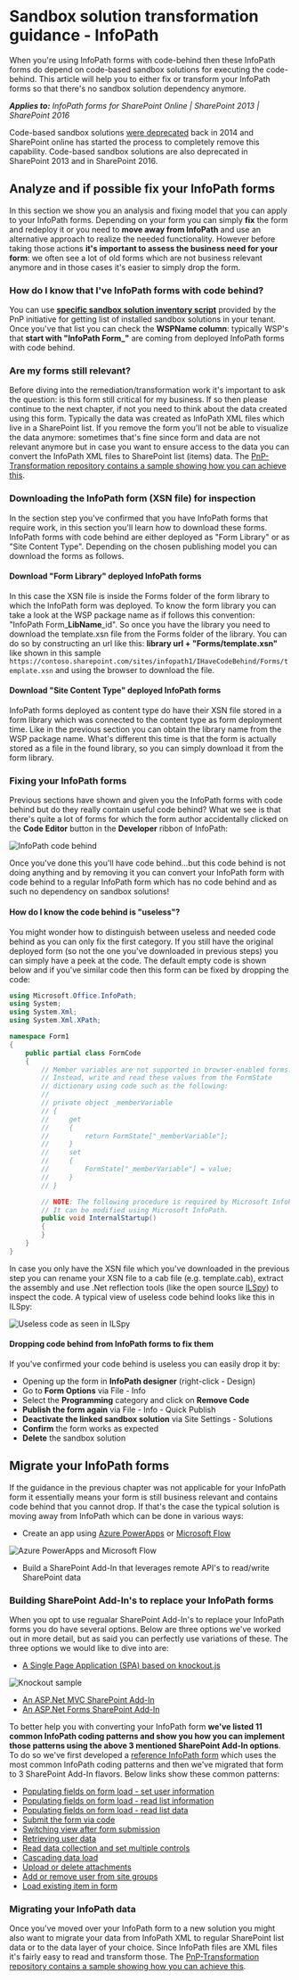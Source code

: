 # Sandbox solution transformation guidance - InfoPath
When you're using InfoPath forms with code-behind then these InfoPath forms do depend on code-based sandbox solutions for executing the code-behind. This article will help you to either fix or transform your InfoPath forms so that there's no sandbox solution dependency anymore.

_**Applies to:** InfoPath forms for SharePoint Online | SharePoint 2013 | SharePoint 2016_

Code-based sandbox solutions [were deprecated](https://blogs.msdn.microsoft.com/sharepointdev/2014/01/14/deprecation-of-custom-code-in-sandboxed-solutions/) back in 2014 and SharePoint online has started the process to completely remove this capability. Code-based sandbox solutions are also deprecated in SharePoint 2013 and in SharePoint 2016.

## Analyze and if possible fix your InfoPath forms
<a name="sectionSection1"> </a>

In this section we show you an analysis and fixing model that you can apply to your InfoPath forms. Depending on your form you can simply **fix** the form and redeploy it or you need to **move away from InfoPath** and use an alternative approach to realize the needed functionality. However before taking those actions **it's important to assess the business need for your form**: we often see a lot of old forms which are not business relevant anymore and in those cases it's easier to simply drop the form. 

### How do I know that I've InfoPath forms with code behind?
You can use **[specific sandbox solution inventory script](https://github.com/OfficeDev/PnP-Tools/tree/master/Scripts/SharePoint.Sandbox.ListSolutionsFromTenant)** provided by the PnP initiative for getting list of installed sandbox solutions in your tenant. Once you've that list you can check the **WSPName column**: typically WSP's that **start with "InfoPath Form_"** are coming from deployed InfoPath forms with code behind.

### Are my forms still relevant?
Before diving into the remediation/transformation work it's important to ask the question: is this form still critical for my business. If so then please continue to the next chapter, if not you need to think about the data created using this form. Typically the data was created as InfoPath XML files which live in a SharePoint list. If you remove the form you'll not be able to visualize the data anymore: sometimes that's fine since form and data are not relevant anymore but in case you want to ensure access to the data you can convert the InfoPath XML files to SharePoint list (items) data. The [PnP-Transformation repository contains a sample showing how you can achieve this](https://github.com/OfficeDev/PnP-Transformation/tree/master/InfoPath/Migration/EmpRegConsole "Sample showing how to transform from InfoPath XML to list data").

### Downloading the InfoPath form (XSN file) for inspection
In the section step you've confirmed that you have InfoPath forms that require work, in this section you'll learn how to download these forms. InfoPath forms with code behind are either deployed as "Form Library" or as "Site Content Type". Depending on the chosen publishing model you can download the forms as follows.

#### Download "Form Library" deployed InfoPath forms
In this case the XSN file is inside the Forms folder of the form library to which the InfoPath form was deployed. To know the form library you can take a look at the WSP package name as if follows this convention: "InfoPath Form_**LibName**_id". So once you have the library you need to download the template.xsn file from the Forms folder of the library. You can do so by constructing an url like this: **library url + "Forms/template.xsn"** like shown in this sample `https://contoso.sharepoint.com/sites/infopath1/IHaveCodeBehind/Forms/template.xsn` and using the browser to download the file.

#### Download "Site Content Type" deployed InfoPath forms
InfoPath forms deployed as content type do have their XSN file stored in a form library which was connected to the content type as form deployment time. Like in the previous section you can obtain the library name from the WSP package name. What's different this time is that the form is actually stored as a file in the found library, so you can simply download it from the form library.

### Fixing your InfoPath forms
Previous sections have shown and given you the InfoPath forms with code behind but do they really contain useful code behind? What we see is that there's quite a lot of forms for which the form author accidentally clicked on the **Code Editor** button in the **Developer** ribbon of InfoPath:

![InfoPath code behind](media/Sandbox-Solution-Transformation-Guidance-InfoPath/InfoPathCodeBehind.png)

Once you've done this you'll have code behind...but this code behind is not doing anything and by removing it you can convert your InfoPath form with code behind to a regular InfoPath form which has no code behind and as such no dependency on sandbox solutions!

#### How do I know the code behind is "useless"?
You might wonder how to distinguish between useless and needed code behind as you can only fix the first category. If you still have the original deployed form (so not the one you've downloaded in previous steps) you can simply have a peek at the code. The default empty code is shown below and if you've similar code then this form can be fixed by dropping the code:

```C#
using Microsoft.Office.InfoPath;
using System;
using System.Xml;
using System.Xml.XPath;

namespace Form1
{
    public partial class FormCode
    {
        // Member variables are not supported in browser-enabled forms.
        // Instead, write and read these values from the FormState
        // dictionary using code such as the following:
        //
        // private object _memberVariable
        // {
        //     get
        //     {
        //         return FormState["_memberVariable"];
        //     }
        //     set
        //     {
        //         FormState["_memberVariable"] = value;
        //     }
        // }

        // NOTE: The following procedure is required by Microsoft InfoPath.
        // It can be modified using Microsoft InfoPath.
        public void InternalStartup()
        {
        }
    }
}
```

In case you only have the XSN file which you've downloaded in the previous step you can rename your XSN file to a cab file (e.g. template.cab), extract the assembly and use .Net reflection tools (like the open source [ILSpy](http://ilspy.net/ "ILSpy is the open-source .NET assembly browser and decompiler")) to inspect the code. A typical view of useless code behind looks like this in ILSpy:

![Useless code as seen in ILSpy](media/Sandbox-Solution-Transformation-Guidance-InfoPath/ilspyoutput.png)

#### Dropping code behind from InfoPath forms to fix them
If you've confirmed your code behind is useless you can easily drop it by:
- Opening up the form in **InfoPath designer** (right-click - Design)
- Go to **Form Options** via File - Info
- Select the **Programming** category and click on **Remove Code**
- **Publish the form again** via File - Info - Quick Publish
- **Deactivate the linked sandbox solution** via Site Settings - Solutions
- **Confirm** the form works as expected
- **Delete** the sandbox solution

## Migrate your InfoPath forms
<a name="sectionSection2"> </a>
If the guidance in the previous chapter was not applicable for your InfoPath form it essentially means your form is still business relevant and contains code behind that you cannot drop. If that's the case the typical solution is moving away from InfoPath which can be done in various ways:
- Create an app using [Azure PowerApps](https://powerapps.microsoft.com/en-us/ "Azure PowerApps") or [Microsoft Flow](https://flow.microsoft.com/en-us/search/?q=sharepoint "Microsoft Flow") 

![Azure PowerApps and Microsoft Flow](media/Sandbox-Solution-Transformation-Guidance-InfoPath/powerappsflow.png)

- Build a SharePoint Add-In that leverages remote API's to read/write SharePoint data

### Building SharePoint Add-In's to replace your InfoPath forms
When you opt to use regualar SharePoint Add-In's to replace your InfoPath forms you do have several options. Below are three options we've worked out in more detail, but as said you can perfectly use variations of these. The three options we would like to dive into are:
- [A Single Page Application (SPA) based on knockout.js](https://github.com/OfficeDev/PnP-Transformation/tree/master/InfoPath/Samples/EmployeeRegistration.KnockOut.SinglePageApp "SPA sample using knockout.js")

![Knockout sample](media/Sandbox-Solution-Transformation-Guidance-InfoPath/knockoutsample.png)

- [An ASP.Net MVC SharePoint Add-In](https://github.com/OfficeDev/PnP-Transformation/tree/master/InfoPath/Samples/EmployeeRegistration.MVC "SharePoint Add-In using ASP.Net MVC")
- [An ASP.Net Forms SharePoint Add-In](https://github.com/OfficeDev/PnP-Transformation/tree/master/InfoPath/Samples/EmployeeRegistration.Forms "SharePoint Add-In using ASP.Net Forms")

To better help you with converting your InfoPath form **we've listed 11 common InfoPath coding patterns and show you how you can implement those patterns using the above 3 mentioned SharePoint Add-In options**. To do so we've first developed a [reference InfoPath form](https://github.com/OfficeDev/PnP-Transformation/tree/master/InfoPath/Reference/EmployeeRegistration "Reference InfoPath form") which uses the most common InfoPath coding patterns and then we've migrated that form to 3 SharePoint Add-In flavors. Below links show these common patterns:
- [Populating fields on form load - set user information](https://github.com/OfficeDev/PnP-Transformation/blob/master/InfoPath/Guidance/Patterns/Populating%20fields%20on%20form%20load-set%20user%20information.md "Populating fields on form load - set user information")
- [Populating fields on form load - read list information](https://github.com/OfficeDev/PnP-Transformation/blob/master/InfoPath/Guidance/Patterns/Populating%20fields%20on%20form%20load-read%20list%20information.md "Populating fields on form load - read list information")
- [Populating fields on form load - read list data](https://github.com/OfficeDev/PnP-Transformation/blob/master/InfoPath/Guidance/Patterns/Populating%20fields%20on%20form%20load-read%20list%20data.md "Populating fields on form load - read list data")
- [Submit the form via code](https://github.com/OfficeDev/PnP-Transformation/blob/master/InfoPath/Guidance/Patterns/Submit%20the%20form%20via%20code.md "Submit the form via code")
- [Switching view after form submission](https://github.com/OfficeDev/PnP-Transformation/blob/master/InfoPath/Guidance/Patterns/Switching%20view%20after%20form%20submission.md "Switching view after form submission")
- [Retrieving user data](https://github.com/OfficeDev/PnP-Transformation/blob/master/InfoPath/Guidance/Patterns/Retrieving%20user%20data.md "Retrieving user data")
- [Read data collection and set multiple controls](https://github.com/OfficeDev/PnP-Transformation/blob/master/InfoPath/Guidance/Patterns/Read%20data%20collection%20and%20set%20multiple%20controls.md "Read data collection and set multiple controls")
- [Cascading data load](https://github.com/OfficeDev/PnP-Transformation/blob/master/InfoPath/Guidance/Patterns/Cascading%20data%20load.md "Cascading data load")
- [Upload or delete attachments](https://github.com/OfficeDev/PnP-Transformation/blob/master/InfoPath/Guidance/Patterns/Upload%20or%20Delete%20Attachments.md "Upload or delete attachments")
- [Add or remove user from site groups](https://github.com/OfficeDev/PnP-Transformation/blob/master/InfoPath/Guidance/Patterns/Add%20or%20remove%20user%20from%20site%20groups.md "Add or remove user from site groups")
- [Load existing item in form](https://github.com/OfficeDev/PnP-Transformation/blob/master/InfoPath/Guidance/Patterns/Load%20existing%20item%20in%20form.md "Load existing item in form")


### Migrating your InfoPath data
Once you've moved over your InfoPath form to a new solution you might also want to migrate your data from InfoPath XML to regular SharePoint list data or to the data layer of your choice. Since InfoPath files are XML files it's fairly easy to read and transform those. The [PnP-Transformation repository contains a sample showing how you can achieve this](https://github.com/OfficeDev/PnP-Transformation/tree/master/InfoPath/Migration/EmpRegConsole "Sample showing how to transform from InfoPath XML to list data").